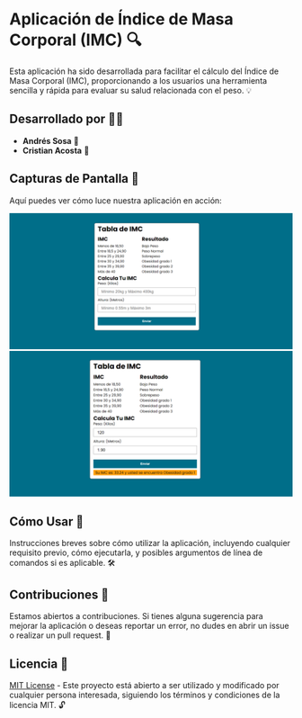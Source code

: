 # Aplicación de Índice de Masa Corporal (IMC) 🔍

Esta aplicación ha sido desarrollada para facilitar el cálculo del Índice de Masa Corporal (IMC), proporcionando a los usuarios una herramienta sencilla y rápida para evaluar su salud relacionada con el peso. 💡

## Desarrollado por 👨‍💻

- **Andrés Sosa** 🚀
- **Cristian Acosta** 🌟

## Capturas de Pantalla 📸

Aquí puedes ver cómo luce nuestra aplicación en acción:

![Pantalla Principal](Screenshot/Index.png)
![Pantalla Principal2](Screenshot/Index2.png)


## Cómo Usar 📖

Instrucciones breves sobre cómo utilizar la aplicación, incluyendo cualquier requisito previo, cómo ejecutarla, y posibles argumentos de línea de comandos si es aplicable. 🛠️

## Contribuciones 🤝

Estamos abiertos a contribuciones. Si tienes alguna sugerencia para mejorar la aplicación o deseas reportar un error, no dudes en abrir un issue o realizar un pull request. 📝

## Licencia 📄

[MIT License](LICENSE.md) - Este proyecto está abierto a ser utilizado y modificado por cualquier persona interesada, siguiendo los términos y condiciones de la licencia MIT. 🔓
